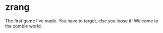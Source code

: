 # zrang
The first game I've made. You have to target, else you loose it! Welcome to the zombie world.
